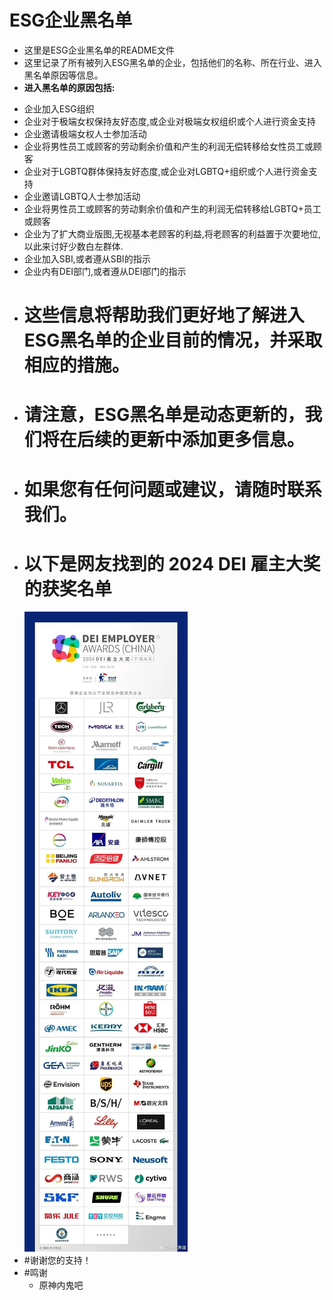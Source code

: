 # ESG企业黑名单
* 这里是ESG企业黑名单的README文件
* 这里记录了所有被列入ESG黑名单的企业，包括他们的名称、所在行业、进入黑名单原因等信息。
* **进入黑名单的原因包括:**
 - 企业加入ESG组织
 - 企业对于极端女权保持友好态度,或企业对极端女权组织或个人进行资金支持
 - 企业邀请极端女权人士参加活动
 - 企业将男性员工或顾客的劳动剩余价值和产生的利润无偿转移给女性员工或顾客
 - 企业对于LGBTQ群体保持友好态度,或企业对LGBTQ+组织或个人进行资金支持
 - 企业邀请LGBTQ人士参加活动
 - 企业将男性员工或顾客的劳动剩余价值和产生的利润无偿转移给LGBTQ+员工或顾客
 - 企业为了扩大商业版图,无视基本老顾客的利益,将老顾客的利益置于次要地位,以此来讨好少数白左群体.
 - 企业加入SBI,或者遵从SBI的指示
 - 企业内有DEI部门,或者遵从DEI部门的指示
* # 这些信息将帮助我们更好地了解进入ESG黑名单的企业目前的情况，并采取相应的措施。
* # 请注意，ESG黑名单是动态更新的，我们将在后续的更新中添加更多信息。
* # 如果您有任何问题或建议，请随时联系我们。
* # 以下是网友找到的 2024 DEI 雇主大奖的获奖名单
    ![2024 DEI 雇主大奖的获奖名单](./imgs/微信图片_20241020234930.jpg)
* #谢谢您的支持！
* #鸣谢
    - 原神内鬼吧
